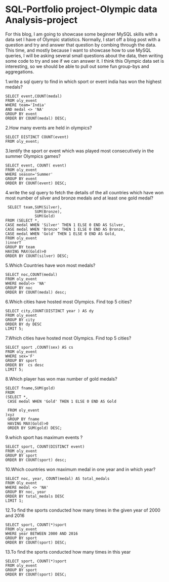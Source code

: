 # SQL-Portfolio project-Olympic data Analysis-project

For this blog, I am going to showcase some beginner MySQL skills with a data set I have of Olympic statistics. Normally, I start off a blog post with a question and try and answer that question by combing through the data. This time, and mostly because I want to showcase how to use MySQL queries, I will be asking several small questions about the data, then writing some code to try and see if we can answer it. I think this Olympic data set is interesting, so we should be able to pull out some fun group-bys and aggregations.


1.write a sql query to find in which sport or event india has won the highest medals?

    SELECT event,COUNT(medal)
    FROM oly_event
    WHERE team='India'
    AND medal <> 'NA'
    GROUP BY event
    ORDER BY COUNT(medal) DESC;

 2.How many events are held in olympics?

    SELECT DISTINCT COUNT(event)
    FROM oly_event;

3.Ientify the sport or event which was played most consecutively in the summer Olympics games?
    
    SELECT event, COUNT( event)
    FROM oly_event
    WHERE season='Summer'
    GROUP BY event
    ORDER BY COUNT(event) DESC;

 4.write the sql query to fetch the details of the all countries which have won most number of silver and bronze medals and at least one gold medal?
     
     SELECT team,SUM(Silver),
                 SUM(Bronze),
                 SUM(Gold)
    FROM (SELECT *,
    CASE medal WHEN 'Silver' THEN 1 ELSE 0 END AS Silver,
    CASE medal WHEN 'Bronze' THEN 1 ELSE 0 END AS Bronze,
    CASE medal WHEN 'Gold' THEN 1 ELSE 0 END AS Gold,
    FROM oly_event
    )innerT
    GROUP BY team
    HAVING MAX(Gold)>0
    ORDER BY COUNT(silver) DESC;

5.Which Countries have won most medals?
   
    SELECT noc,COUNT(medal)
    FROM oly_event
    WHERE medal<> 'NA'
    GROUP BY noc
    ORDER BY COUNT(medal) desc;

6.Which cities have hosted most Olympics. Find top 5 cities?

    SELECT city,COUNT(DISTINCT year ) AS dy
    FROM oly_event
    GROUP BY city
    ORDER BY dy DESC
    LIMIT 5;

7.Which cities have hosted most Olympics. Find top 5 cities?

    SELECT sport ,COUNT(sex) AS cs
    FROM oly_event
    WHERE sex='F'
    GROUP BY sport 
    ORDER BY  cs desc
    LIMIT 5;

8.Which player has won max number of gold medals?

    SELECT fname,SUM(gold)
    FROM
    (SELECT *,
     CASE medal WHEN 'Gold' THEN 1 ELSE 0 END AS Gold

     FROM oly_event
    )xyz
     GROUP BY fname 
     HAVING MAX(Gold)>0
     ORDER BY SUM(gold) DESC;


9.which sport has maximum events ?
 
    SELECT sport, COUNT(DISTINCT event)
    FROM oly_event
    GROUP BY sport
    ORDER BY COUNT(sport) desc;


10.Which countries won maximum medal in one year and in which year?

    SELECT noc, year, COUNT(medal) AS total_medals
    FROM Oly_event
    WHERE medal <> 'NA'
    GROUP BY noc, year
    ORDER BY total_medals DESC
    LIMIT 1;

12.To find the sports conducted how many times in the given year of 2000 and 2016

    SELECT sport, COUNT(*)sport
    FROM oly_event
    WHERE year BETWEEN 2000 AND 2016
    GROUP BY sport
    ORDER BY COUNT(sport) DESC;

13.To find the sports conducted how many times in this year

    SELECT sport, COUNT(*)sport
    FROM oly_event
    GROUP BY sport
    ORDER BY COUNT(sport) DESC;
